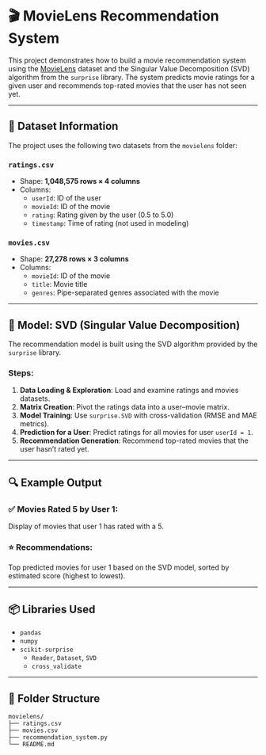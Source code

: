 # 🎬 MovieLens Recommendation System

This project demonstrates how to build a movie recommendation system using the [MovieLens](https://grouplens.org/datasets/movielens/) dataset and the Singular Value Decomposition (SVD) algorithm from the `surprise` library. The system predicts movie ratings for a given user and recommends top-rated movies that the user has not seen yet.

---

## 📂 Dataset Information

The project uses the following two datasets from the `movielens` folder:

### `ratings.csv`
- Shape: **1,048,575 rows × 4 columns**
- Columns:
  - `userId`: ID of the user
  - `movieId`: ID of the movie
  - `rating`: Rating given by the user (0.5 to 5.0)
  - `timestamp`: Time of rating (not used in modeling)

### `movies.csv`
- Shape: **27,278 rows × 3 columns**
- Columns:
  - `movieId`: ID of the movie
  - `title`: Movie title
  - `genres`: Pipe-separated genres associated with the movie

---

## 🧠 Model: SVD (Singular Value Decomposition)

The recommendation model is built using the SVD algorithm provided by the `surprise` library.

### Steps:
1. **Data Loading & Exploration**: Load and examine ratings and movies datasets.
2. **Matrix Creation**: Pivot the ratings data into a user–movie matrix.
3. **Model Training**: Use `surprise.SVD` with cross-validation (RMSE and MAE metrics).
4. **Prediction for a User**: Predict ratings for all movies for user `userId = 1`.
5. **Recommendation Generation**: Recommend top-rated movies that the user hasn’t rated yet.

---

## 🔍 Example Output

### ✅ Movies Rated 5 by User 1:
Display of movies that user 1 has rated with a 5.

### ⭐ Recommendations:
Top predicted movies for user 1 based on the SVD model, sorted by estimated score (highest to lowest).

---

## 📦 Libraries Used

- `pandas`
- `numpy`
- `scikit-surprise`
  - `Reader`, `Dataset`, `SVD`
  - `cross_validate`

---

## 📁 Folder Structure

```
movielens/
├── ratings.csv
├── movies.csv
├── recommendation_system.py
└── README.md
```